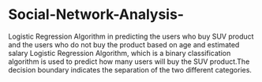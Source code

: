 # Social-Network-Analysis-
Logistic Regression Algorithm in predicting the users who buy SUV product  and the users who do not buy the product based on age and estimated salary 
Logistic Regression Algorithm, which is a binary classification algorithm is used to predict how many users will buy the SUV product.The decision boundary indicates the 
separation of the two different categories. 

